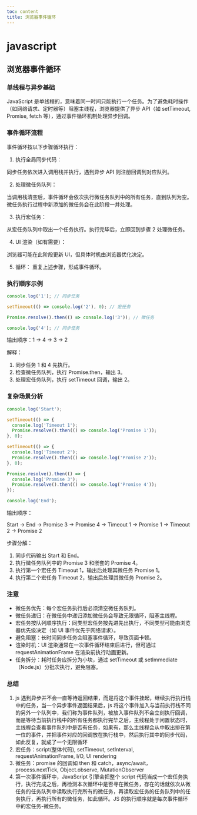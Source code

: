 ```yaml
---
toc: content
title: 浏览器事件循环
---
```


# javascript

## 浏览器事件循环

### 单线程与异步基础

JavaScript 是单线程的，意味着同一时间只能执行一个任务。为了避免耗时操作（如网络请求、定时器等）阻塞主线程，浏览器提供了异步 API（如 setTimeout, Promise, fetch 等），通过事件循环机制处理异步回调。

### 事件循环流程

事件循环按以下步骤循环执行：

1. 执行全局同步代码：

同步任务依次进入调用栈并执行，遇到异步 API 则注册回调到对应队列。

2. 处理微任务队列：

当调用栈清空后，事件循环会依次执行微任务队列中的所有任务，直到队列为空。微任务执行过程中新添加的微任务会在此阶段一并处理。

3. 执行宏任务：

从宏任务队列中取出一个任务执行。执行完毕后，立即回到步骤 2 处理微任务。

4. UI 渲染（如有需要）：

浏览器可能在此阶段更新 UI，但具体时机由浏览器优化决定。

5. 循环：
   重复上述步骤，形成事件循环。

### 执行顺序示例

```javascript
console.log('1'); // 同步任务

setTimeout(() => console.log('2'), 0); // 宏任务

Promise.resolve().then(() => console.log('3')); // 微任务

console.log('4'); // 同步任务
```

输出顺序：1 → 4 → 3 → 2

解释：

1. 同步任务 1 和 4 先执行。
2. 检查微任务队列，执行 Promise.then，输出 3。
3. 处理宏任务队列，执行 setTimeout 回调，输出 2。

### 复杂场景分析

```javascript
console.log('Start');

setTimeout(() => {
  console.log('Timeout 1');
  Promise.resolve().then(() => console.log('Promise 1'));
}, 0);

setTimeout(() => {
  console.log('Timeout 2');
  Promise.resolve().then(() => console.log('Promise 2'));
}, 0);

Promise.resolve().then(() => {
  console.log('Promise 3');
  Promise.resolve().then(() => console.log('Promise 4'));
});

console.log('End');
```

输出顺序：

Start → End → Promise 3 → Promise 4 → Timeout 1 → Promise 1 → Timeout 2 → Promise 2

步骤分解：

1. 同步代码输出 Start 和 End。
2. 执行微任务队列中的 Promise 3 和嵌套的 Promise 4。
3. 执行第一个宏任务 Timeout 1，输出后处理其微任务 Promise 1。
4. 执行第二个宏任务 Timeout 2，输出后处理其微任务 Promise 2。

### 注意

- 微任务优先：每个宏任务执行后必须清空微任务队列。
- 微任务递归：在微任务中递归添加微任务会导致无限循环，阻塞主线程。
- 宏任务按队列顺序执行：同类型宏任务按先进先出执行，不同类型可能由浏览器优先级决定（如 UI 事件优先于网络请求）。
- 避免阻塞：长时间同步任务会阻塞事件循环，导致页面卡顿。
- 渲染时机：UI 渲染通常在一次事件循环结束后进行，但可通过 requestAnimationFrame 在渲染前执行动画更新。
- 任务拆分：耗时任务应拆分为小块，通过 setTimeout 或 setImmediate（Node.js）分批次执行，避免阻塞。

### 总结

1. js 遇到异步并不会一直等待返回结果，而是将这个事件挂起，继续执行执行栈中的任务，当一个异步事件返回结果后，js 将这个事件加入与当前执行栈不同的另外一个队列中，我们称为事件队列，被放入事件队列不会立刻执行回调，而是等待当前执行栈中的所有任务都执行完毕之后，主线程处于闲置状态时，主线程会查看事件队列中是否有任务，如果有，那么主线程会从中取出排在第一位的事件，并把事件对应的回调放在执行栈中，然后执行其中的同步代码，如此反复，就成了一个无限循环
2. 宏任务：script(整体代码), setTimeout, setInterval, requestAnimationFrame, I/O, UI rendering
3. 微任务：promise 的回调如 then 和 catch，async/await，process.nextTick, Object.observe, MutationObserver
4. 第一次事件循环中，JavaScript 引擎会把整个 script 代码当成一个宏任务执行，执行完成之后，再检测本次循环中是否寻在微任务，存在的话就依次从微任务的任务队列中读取执行完所有的微任务，再读取宏任务的任务队列中的任务执行，再执行所有的微任务，如此循环。JS 的执行顺序就是每次事件循环中的宏任务-微任务。

<BackTop></BackTop>
<SplashCursor></SplashCursor>
